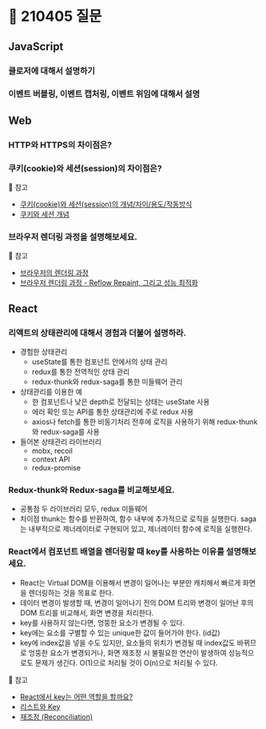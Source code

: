 # 📆 210405 질문

## JavaScript
### 클로저에 대해서 설명하기
### 이벤트 버블링, 이벤트 캡처링, 이벤트 위임에 대해서 설명

## Web
### HTTP와 HTTPS의 차이점은?
### 쿠키(cookie)와 세션(session)의 차이점은?
  📌 참고
  - [쿠키(cookie)와 세션(session)의 개념/차이/용도/작동방식](https://devuna.tistory.com/23)
  - [쿠키와 세션 개념](https://interconnection.tistory.com/74)
### 브라우저 렌더링 과정을 설명해보세요.
  📌 참고
  - [브라우저의 렌더링 과정](https://velog.io/@st2702/%EB%B8%8C%EB%9D%BC%EC%9A%B0%EC%A0%80%EC%9D%98-%EB%A0%8C%EB%8D%94%EB%A7%81-%EA%B3%BC%EC%A0%95)
  - [브라우저 렌더링 과정 - Reflow Repaint, 그리고 성능 최적화](https://boxfoxs.tistory.com/408)
  
## React
### 리액트의 상태관리에 대해서 경험과 더불어 설명하라.
  - 경험한 상태관리
    - useState를 통한 컴포넌트 안에서의 상태 관리
    - redux를 통한 전역적인 상태 관리
    - redux-thunk와 redux-saga를 통한 미들웨어 관리
  - 상태관리를 이용한 예
    - 한 컴포넌트나 낮은 depth로 전달되는 상태는 useState 사용
    - 에러 확인 또는 API를 통한 상태관리에 주로 redux 사용
    - axios나 fetch를 통한 비동기처리 전후에 로직을 사용하기 위해 redux-thunk와 redux-saga를 사용
  - 들어본 상태관리 라이브러리
    - mobx, recoil
    - context API
    - redux-promise
  
### Redux-thunk와 Redux-saga를 비교해보세요.
  - 공통점
    두 라이브러리 모두, redux 미들웨어
  - 차이점
    thunk는 함수를 반환하여, 함수 내부에 추가적으로 로직을 실행한다.
    saga는 내부적으로 제너레이터로 구현되어 있고, 제너레이터 함수에 로직을 실행한다.
    
### React에서 컴포넌트 배열을 렌더링할 때 key를 사용하는 이유를 설명해보세요.
  - React는 Virtual DOM을 이용해서 변경이 일어나는 부분만 캐치해서 빠르게 화면을 렌더링하는 것을 목표로 한다.
  - 데이터 변경이 발생할 때, 변경이 일어나기 전의 DOM 트리와 변경이 일어난 후의 DOM 트리를 비교해서, 화면 변경을 처리한다.
  - key를 사용하지 않는다면, 엉뚱한 요소가 변경될 수 있다.
  - key에는 요소를 구별할 수 있는 unique한 값이 들어가야 한다. (id값)
  - key에 index값을 넣을 수도 있지만, 요소들의 위치가 변경될 때 index값도 바뀌므로 엉뚱한 요소가 변경되거나, 화면 재조정 시 불필요한 연산이 발생하여 성능적으로도 문제가 생긴다. O(1)으로 처리될 것이 O(n)으로 처리될 수 있다.
  
  📌 참고
  - [React에서 key는 어떤 역할을 할까요?](https://sgwanlee.medium.com/react%EC%97%90%EC%84%9C-key%EB%8A%94-%EC%96%B4%EB%96%A4-%EC%97%AD%ED%95%A0%EC%9D%84-%ED%95%A0%EA%B9%8C%EC%9A%94-9dcaead1b805)
  - [리스트와 Key](https://ko.reactjs.org/docs/lists-and-keys.html)
  - [재조정 (Reconciliation)](https://ko.reactjs.org/docs/reconciliation.html#recursing-on-children)
